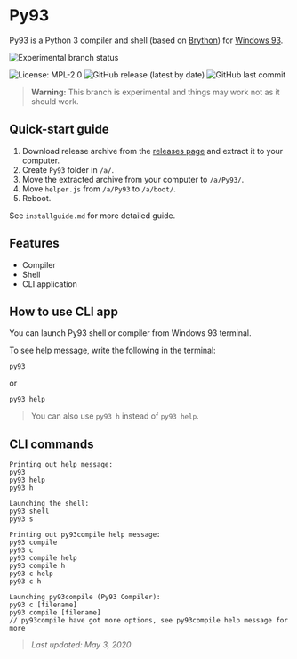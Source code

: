 # Py93

Py93 is a Python 3 compiler and shell (based on [Brython](https://brython.info)) for [Windows 93](https://windows93.net/).

![Experimental branch status](https://img.shields.io/badge/experimental_branch_status-active-informational)

![License: MPL-2.0](https://img.shields.io/badge/license-MPL--2.0-informational)
![GitHub release (latest by date)](https://img.shields.io/github/v/release/hasha2982/Py93?label=latest%20release)
![GitHub last commit](https://img.shields.io/github/last-commit/hasha2982/Py93)

<!--- code redactor (based on [CodeMirror](https://codemirror.net)),  -->

<!---
## Installing

To install Py93 to your Windows 93 computer, just create `Py93` folder in `/a/`, then paste this repository to `Py93` folder. See `installguide.md` for more detailed guide.
-->

> **Warning:** This branch is experimental and things may work not as it should work.

## Quick-start guide
1. Download release archive from the [releases page](https://github.com/hasha2982/Py93/releases) and extract it to your computer.
2. Create `Py93` folder in `/a/`.
3. Move the extracted archive from your computer to `/a/Py93/`.
4. Move `helper.js` from `/a/Py93` to `/a/boot/`.
5. Reboot.

See `installguide.md` for more detailed guide.

## Features
* Compiler
* Shell
* CLI application

## How to use CLI app
You can launch Py93 shell or compiler from Windows 93 terminal.

To see help message, write the following in the terminal:
```
py93
```
or
```
py93 help
```
> You can also use `py93 h` instead of `py93 help`.

## CLI commands
```
Printing out help message:
py93
py93 help
py93 h

Launching the shell:
py93 shell
py93 s

Printing out py93compile help message:
py93 compile
py93 c
py93 compile help
py93 compile h
py93 c help
py93 c h

Launching py93compile (Py93 Compiler):
py93 c [filename]
py93 compile [filename]
// py93compile have got more options, see py93compile help message for more
```

> *Last updated: May 3, 2020*